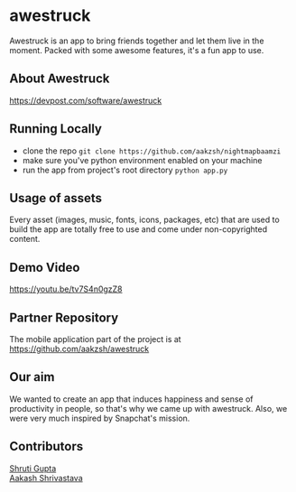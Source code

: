 # awestruck
Awestruck is an app to bring friends together and let them live in the moment. Packed with some awesome features, it's a fun app to use.

## About Awestruck

https://devpost.com/software/awestruck

## Running Locally

- clone the repo ```git clone https://github.com/aakzsh/nightmapbaamzi```
- make sure you've python environment enabled on your machine
- run the app from project's root directory ```python app.py```

## Usage of assets

Every asset (images, music, fonts, icons, packages, etc) that are used to  build the app are totally free to use and come under non-copyrighted content. 

## Demo Video

https://youtu.be/tv7S4n0gzZ8

## Partner Repository

The mobile application part of the project is at https://github.com/aakzsh/awestruck

## Our aim

We wanted to create an app that induces happiness and sense of productivity in people, so that's why we came up with awestruck. Also, we were very much inspired by Snapchat's mission.

## Contributors

[Shruti Gupta](https://github.com/shrutigupta5555) <br>
[Aakash Shrivastava](https://github.com/aakzsh)

